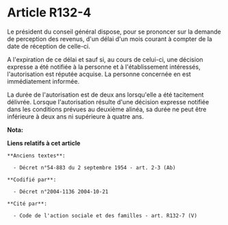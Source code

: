 # Article R132-4

Le président du conseil général dispose, pour se prononcer sur la demande de perception des revenus, d'un délai d'un mois
courant à compter de la date de réception de celle-ci.

A l'expiration de ce délai et sauf si, au cours de celui-ci, une décision expresse a été notifiée à la personne et à
l'établissement intéressés, l'autorisation est réputée acquise. La personne concernée en est immédiatement informée.

La durée de l'autorisation est de deux ans lorsqu'elle a été tacitement délivrée. Lorsque l'autorisation résulte d'une
décision expresse notifiée dans les conditions prévues au deuxième alinéa, sa durée ne peut être inférieure à deux ans ni
supérieure à quatre ans.

**Nota:**



**Liens relatifs à cet article**

	**Anciens textes**:

	  - Décret n°54-883 du 2 septembre 1954 - art. 2-3 (Ab)

	**Codifié par**:

	  - Décret n°2004-1136 2004-10-21

	**Cité par**:

	  - Code de l'action sociale et des familles - art. R132-7 (V)
